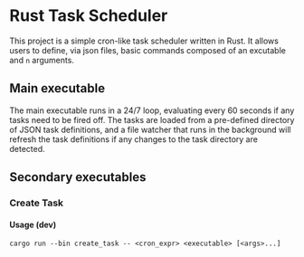 # Rust Task Scheduler

This project is a simple cron-like task scheduler written in Rust. It allows users to
define, via json files, basic commands composed of an excutable and `n` arguments.

## Main executable
The main executable runs in a 24/7 loop, evaluating every 60 seconds if any tasks need
to be fired off. The tasks are loaded from a pre-defined directory of JSON task definitions,
and a file watcher that runs in the background will refresh the task definitions if any changes
to the task directory are detected.

## Secondary executables

### Create Task

#### Usage (dev)
`cargo run --bin create_task -- <cron_expr> <executable> [<args>...]`

